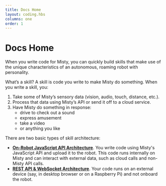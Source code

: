 ```yaml
---
title: Docs Home
layout: coding.hbs
columns: one
order: 1
---
```


<h1>Docs Home</h1>

When you write code for Misty, you can quickly build skills that make use of the unique characteristics of an autonomous, roaming robot with personality.

What’s a skill? A skill is code you write to make Misty do something. When you write a skill, you:

1. Take some of Misty’s sensory data (vision, audio, touch, distance, etc.).
2. Process that data using Misty’s API or send it off to a cloud service.
3. Have Misty do something in response:
   * drive to check out a sound
   * express amusement
   * take a video
   * or anything you like

There are two basic types of skill architecture:

* [**On-Robot JavaScript API Architecture**](./docs/build/local-skill-architecture). You write code using Misty's JavaScript API and upload it to the robot. This code runs internally on Misty and can interact with external data, such as cloud calls and non-Misty API calls.
* [**REST API & WebSocket Architecture**](./docs/build/remote-command-architecture). Your code runs on an external device (say, in desktop browser or on a Raspberry Pi) and not onboard the robot.

